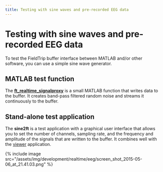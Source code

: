 ```yaml
---
title: Testing with sine waves and pre-recorded EEG data
---
```


# Testing with sine waves and pre-recorded EEG data

To test the FieldTrip buffer interface between MATLAB and/or other software, you can use a simple sine wave generator.

## MATLAB test function

The **[ft_realtime_signalproxy](https://github.com/fieldtrip/fieldtrip/blob/release/ft_realtime_signalproxy.m)** is a small MATLAB function that writes data to the buffer. It creates band-pass filtered random noise and streams it continuously to the buffer.

## Stand-alone test application

The **sine2ft** is a test application with a graphical user interface that allows you to set the number of channels, sampling rate, and the frequency and amplitude of the signals that are written to the buffer. It combines well with the [viewer](/development/realtime/viewer) application.

{% include image src="/assets/img/development/realtime/eeg/screen_shot_2015-05-06_at_21.41.03.png" %}
